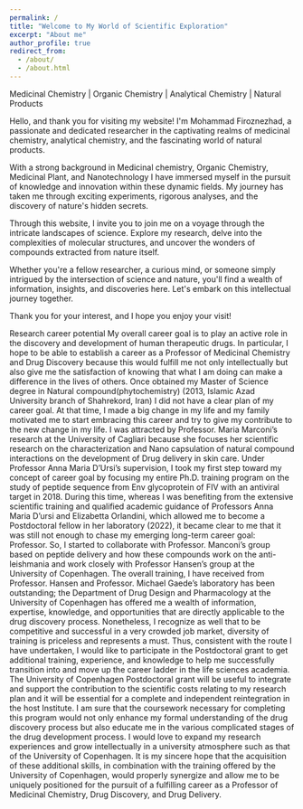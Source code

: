 ```yaml
---
permalink: /
title: "Welcome to My World of Scientific Exploration"
excerpt: "About me"
author_profile: true
redirect_from: 
  - /about/
  - /about.html
---
```





Medicinal Chemistry | Organic Chemistry | Analytical Chemistry | Natural Products

Hello, and thank you for visiting my website! I'm Mohammad Firoznezhad, a passionate and dedicated researcher in the captivating realms of medicinal chemistry, analytical chemistry, and the fascinating world of natural products.

With a strong background in Medicinal chemistry, Organic Chemistry, Medicinal Plant, and Nanotechnology I have immersed myself in the pursuit of knowledge and innovation within these dynamic fields. My journey has taken me through exciting experiments, rigorous analyses, and the discovery of nature's hidden secrets.

Through this website, I invite you to join me on a voyage through the intricate landscapes of science. Explore my research, delve into the complexities of molecular structures, and uncover the wonders of compounds extracted from nature itself.

Whether you're a fellow researcher, a curious mind, or someone simply intrigued by the intersection of science and nature, you'll find a wealth of information, insights, and discoveries here. Let's embark on this intellectual journey together.

Thank you for your interest, and I hope you enjoy your visit!


Research career potential
My overall career goal is to play an active role in the discovery and development of human therapeutic drugs. In particular, I hope to be able to establish a career as a Professor of Medicinal Chemistry and Drug Discovery because this would fulfill me not only intellectually but also give me the satisfaction of knowing that what I am doing can make a difference in the lives of others. Once obtained my Master of Science degree in Natural compound(phytochemistry) (2013, Islamic Azad University branch of Shahrekord, Iran) I did not have a clear plan of my career goal. At that time, I made a big change in my life and my family motivated me to start embracing this career and try to give my contribute to the new change in my life. I was attracted by Professor. Maria Marconi’s research at the University of Cagliari because she focuses her scientific research on the characterization and Nano capsulation of natural compound interactions on the development of Drug delivery in skin care. Under Professor Anna Maria D’Ursi’s supervision, I took my first step toward my concept of career goal by focusing my entire Ph.D. training program on the study of peptide sequence from Env glycoprotein of FIV with an antiviral target in 2018. During this time, whereas I was benefiting from the extensive scientific training and qualified academic guidance of Professors Anna Maria D’ursi and Elizabetta Orlandini, which allowed me to become a Postdoctoral fellow in her laboratory (2022), it became clear to me that it was still not enough to chase my emerging long-term career goal: Professor. So, I started to collaborate with Professor. Manconi’s group based on peptide delivery and how these compounds work on the anti-leishmania and work closely with Professor Hansen’s group at the University of Copenhagen. The overall training, I have received from Professor. Hansen and Professor. Michael Gaede’s laboratory has been outstanding; the Department of Drug Design and Pharmacology at the University of Copenhagen has offered me a wealth of information, expertise, knowledge, and opportunities that are directly applicable to the drug discovery process.
Nonetheless, I recognize as well that to be competitive and successful in a very crowded job market, diversity of training is priceless and represents a must. Thus, consistent with the route I have undertaken, I would like to participate in the Postdoctoral grant to get additional training, experience, and knowledge to help me successfully transition into and move up the career ladder in the life sciences academia. The University of Copenhagen Postdoctoral grant will be useful to integrate and support the contribution to the scientific costs relating to my research plan and it will be essential for a complete and independent reintegration in the host Institute. I am sure that the coursework necessary for completing this program would not only enhance my formal understanding of the drug discovery process but also educate me in the various complicated stages of the drug development process. I would love to expand my research experiences and grow intellectually in a university atmosphere such as that of the University of Copenhagen. It is my sincere hope that the acquisition of these additional skills, in combination with the training offered by the University of Copenhagen, would properly synergize and allow me to be uniquely positioned for the pursuit of a fulfilling career as a Professor of Medicinal Chemistry, Drug Discovery, and Drug Delivery.










